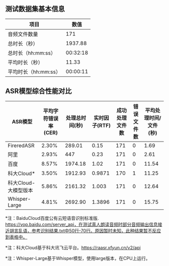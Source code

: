 ## 测试数据集基本信息

| 项目 | 数值 |
| --- | --- |
| 音频文件数量 | 171 |
| 总时长（秒） | 1937.88 |
| 总时长（hh:mm:ss） | 00:32:18 |
| 平均时长（秒） | 11.33 |
| 平均时长（hh:mm:ss） | 00:00:11 |

## ASR模型综合性能对比

| ASR模型 | 平均字符错误率(CER) | 处理总时间(秒) | 实时因子(RTF) | 成功处理文件数 | 错误文件数 | 平均处理时间/文件(秒) |
| --- | --- | --- | --- | --- | --- | --- |
| FireredASR | 2.30% | 289.01 | 0.15 | 171 | 0 | 1.69 |
| 阿里 | 2.93% | 447 | 0.23 | 171 | 0 | 2.61 |
| 百度 | 8.57% | 1974.18 | 1.02 | 171 | 0 | 11.54 | 
| 科大Cloud* | 3.50% | 1912.93 | 0.9871 | 170 | 1 | 11.25 |
| 科大Cloud-大模型版本 | 5.86% | 2161.32 | 1.003 | 171 | 0 | 12.64 |
| Whisper-Large | 4.81% | 2692.90 | 1.3896 | 171 | 0 | 15.75 |

*注：BaiduCloud百度公有云短语音识别标准版. https://vop.baidu.com/server_api，在测试真人朗读音频时部分音频输出信息接近胡言乱语，参考识别结果.txt中50行-70行。原因暂时未知，此种结果暂不反应到表格中。

*注：科大Cloud基于科大讯飞云平台。https://raasr.xfyun.cn/v2/api

*注：Whisper-Large基于Whisper模型，使用large版本，在CPU上运行。